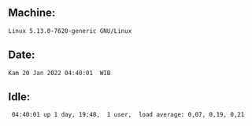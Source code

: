 ## Machine:
```
Linux 5.13.0-7620-generic GNU/Linux
```
## Date:
```
Kam 20 Jan 2022 04:40:01  WIB
```
## Idle:
```
 04:40:01 up 1 day, 19:48,  1 user,  load average: 0,07, 0,19, 0,21
```
